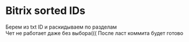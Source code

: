 # Bitrix sorted IDs
Берем из txt ID и раскидываем по разделам<br>
Чет не работает даже без выбора(((
После ласт коммита будет готово
